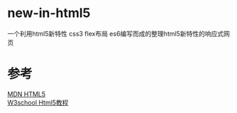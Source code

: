 # new-in-html5
一个利用html5新特性 css3 flex布局 es6编写而成的整理html5新特性的响应式网页
# 参考
[MDN HTML5](https://developer.mozilla.org/zh-CN/docs/Web/Guide/HTML/HTML5)  
[W3school Html5教程](http://www.w3school.com.cn/html5/index.asp)  
